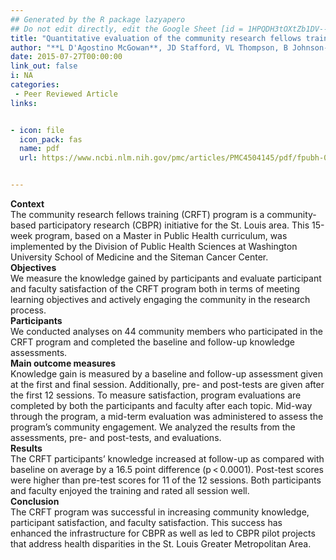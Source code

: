 ```yaml
---
## Generated by the R package lazyapero
## Do not edit directly, edit the Google Sheet [id = 1HPQDH3tOXtZb1DV--8wR9CKAzUz5aywWc2vM3OQ5SrU]
title: "Quantitative evaluation of the community research fellows training program"
author: "**L D'Agostino McGowan**, JD Stafford, VL Thompson, B Johnson-Javois, MS Goodman"
date: 2015-07-27T00:00:00
link_out: false
i: NA
categories:
 - Peer Reviewed Article
links:


- icon: file
  icon_pack: fas
  name: pdf
  url: https://www.ncbi.nlm.nih.gov/pmc/articles/PMC4504145/pdf/fpubh-03-00179.pdf


---
```


**Context**<br>The community research fellows training (CRFT) program is a community-based participatory research (CBPR) initiative for the St. Louis area. This 15-week program, based on a Master in Public Health curriculum, was implemented by the Division of Public Health Sciences at Washington University School of Medicine and the Siteman Cancer Center.<br>**Objectives**<br>We measure the knowledge gained by participants and evaluate participant and faculty satisfaction of the CRFT program both in terms of meeting learning objectives and actively engaging the community in the research process.<br>**Participants**<br>We conducted analyses on 44 community members who participated in the CRFT program and completed the baseline and follow-up knowledge assessments.<br>**Main outcome measures**<br>Knowledge gain is measured by a baseline and follow-up assessment given at the first and final session. Additionally, pre- and post-tests are given after the first 12 sessions. To measure satisfaction, program evaluations are completed by both the participants and faculty after each topic. Mid-way through the program, a mid-term evaluation was administered to assess the program’s community engagement. We analyzed the results from the assessments, pre- and post-tests, and evaluations.<br>**Results**<br>The CRFT participants’ knowledge increased at follow-up as compared with baseline on average by a 16.5 point difference (p < 0.0001). Post-test scores were higher than pre-test scores for 11 of the 12 sessions. Both participants and faculty enjoyed the training and rated all session well.<br>**Conclusion**<br>The CRFT program was successful in increasing community knowledge, participant satisfaction, and faculty satisfaction. This success has enhanced the infrastructure for CBPR as well as led to CBPR pilot projects that address health disparities in the St. Louis Greater Metropolitan Area.

